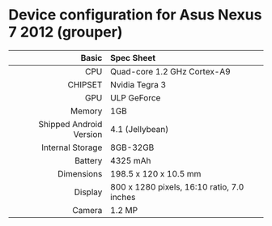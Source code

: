 Device configuration for Asus Nexus 7 2012 (grouper)
==================================

Basic   | Spec Sheet
-------:|:-------------------------
CPU     | Quad-core 1.2 GHz Cortex-A9
CHIPSET | Nvidia Tegra 3
GPU     | ULP GeForce
Memory  | 1GB
Shipped Android Version | 4.1 (Jellybean)
Internal Storage | 8GB-32GB
Battery | 4325 mAh
Dimensions | 198.5 x 120 x 10.5 mm
Display | 800 x 1280 pixels, 16:10 ratio, 7.0 inches
Camera  | 1.2 MP
